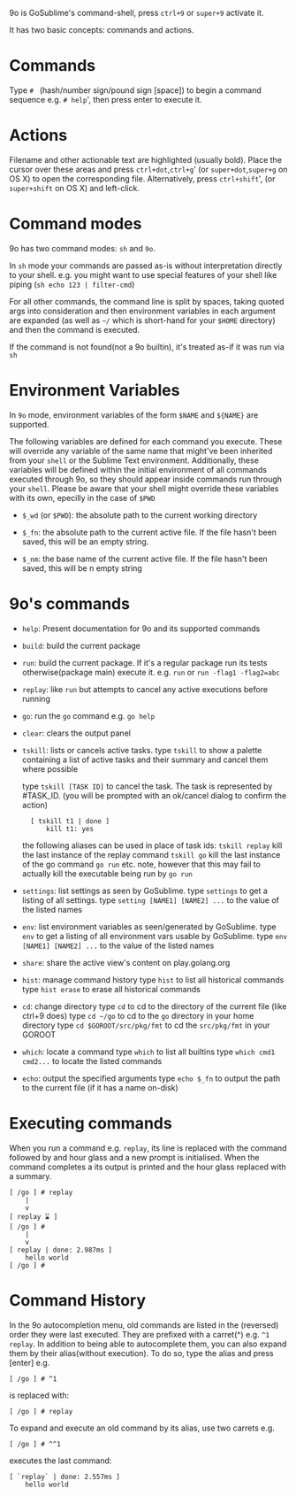 9o is GoSublime's command-shell, press `ctrl+9` or `super+9` activate it.

It has two basic concepts: commands and actions.

Commands
========

Type `# ` (hash/number sign/pound sign [space]) to begin a command sequence e.g. `# help`', then press enter to execute it.

Actions
=======

Filename and other actionable text are highlighted (usually bold).
Place the cursor over these areas and press `ctrl+dot`,`ctrl+g`' (or `super+dot`,`super+g` on OS X) to open the corresponding file.
Alternatively, press `ctrl+shift`', (or `super+shift` on OS X) and left-click.

Command modes
=============

9o has two command modes: `sh` and `9o`.

In `sh` mode your commands are passed as-is without interpretation directly to your shell.
e.g. you might want to use special features of your shell like piping (`sh echo 123 | filter-cmd`)

For all other commands, the command line is split by spaces, taking quoted args into consideration
and then environment variables in each argument are expanded (as well as `~/` which
is short-hand for your `$HOME` directory) and then the command is executed.

If the command is not found(not a 9o builtin), it's treated as-if it was run via `sh`

Environment Variables
=====================

In `9o` mode, environment variables of the form `$NAME` and `${NAME}` are supported.

The following variables are defined for each command you execute. These will override any variable
of the same name that might've been inherited from your `shell` or the Sublime Text environment.
Additionally, these variables will be defined within the initial environment of all commands executed
through 9o, so they should appear inside commands run through your `shell`. Please be aware that your
shell might override these variables with its own, epecilly in the case of `$PWD`

* `$_wd` (or `$PWD`): the absolute path to the current working directory

* `$_fn`: the absolute path to the current active file. If the file hasn't been saved, this will be
          an empty string.

* `$_nm`: the base name of the current active file. If the file hasn't been saved, this will be n empty string

9o's commands
==================

* `help`: Present documentation for 9o and its supported commands

* `build`: build the current package

* `run`: build the current package. If it's a regular package run its tests otherwise(package main)
		   execute it. e.g. `run` or `run -flag1 -flag2=abc`

* `replay`: like `run` but attempts to cancel any active executions before running

* `go`: run the `go` command e.g. `go help`

* `clear`: clears the output panel

* `tskill`: lists or cancels active tasks.
	type `tskill` to show a palette containing a list of active tasks and their summary and cancel them where possible

	type `tskill [TASK ID]` to cancel the task. The task is represented by #TASK_ID. (you will be prompted with an ok/cancel dialog to confirm the action)

		[ tskill t1 | done ]
			kill t1: yes

	the following aliases can be used in place of task ids:
		`tskill replay` kill the last instance of the replay command
		`tskill go` kill the last instance of the go command `go run` etc. note, however that this may fail to actually kill the executable being run by `go run`

* `settings`: list settings as seen by GoSublime.
	type `settings` to get a listing of all settings.
	type `setting [NAME1] [NAME2] ...` to the value of the listed names

* `env`: list environment variables as seen/generated by GoSublime.
	type `env` to get a listing of all environment vars usable by GoSublime.
	type `env [NAME1] [NAME2] ...` to the value of the listed names

* `share`: share the active view's content on play.golang.org

* `hist`: manage command history
	type `hist` to list all historical commands
	type `hist erase` to erase all historical commands

* `cd`: change directory
	type `cd` to cd to the directory of the current file (like ctrl+9 does)
	type `cd ~/go` to cd to the `go` directory in your home directory
	type `cd $GOROOT/src/pkg/fmt` to cd the `src/pkg/fmt` in your GOROOT

* `which`: locate a command
	type `which` to list all builtins
	type `which cmd1 cmd2...` to locate the listed commands

* `echo`: output the specified arguments
	type `echo $_fn` to output the path to the current file (if it has a name on-disk)

Executing commands
==================

When you run a command e.g. `replay`, its line is replaced with the command followed by and hour glass
and a new prompt is initialised. When the command completes a its output is printed and the hour glass
replaced with a summary.

	[ /go ] # replay
		|
		v
	[ replay ⌛ ]
	[ /go ] #
		|
		v
	[ replay | done: 2.987ms ]
		hello world
	[ /go ] #


Command History
===============

In the 9o autocompletion menu, old commands are listed in the (reversed) order they were last executed.
They are prefixed with a carret(^) e.g. `^1 replay`. In addition to being able to autocomplete them,
you can also expand them by their alias(without execution). To do so, type the alias and press [enter] e.g.

	[ /go ] # ^1

is replaced with:

	[ /go ] # replay


To expand and execute an old command by its alias, use two carrets e.g.

	[ /go ] # ^^1

executes the last command:

	[ `replay` | done: 2.557ms ]
		hello world

